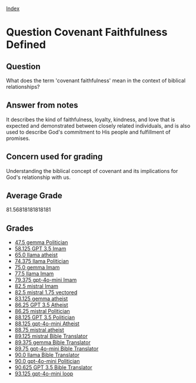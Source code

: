 
[Index](../../index.md)
# Question Covenant Faithfulness Defined
## Question
What does the term 'covenant faithfulness' mean in the context of biblical relationships?

## Answer from notes
It describes the kind of faithfulness, loyalty, kindness, and love that is expected and demonstrated between closely related individuals, and is also used to describe God's commitment to His people and fulfillment of promises.

## Concern used for grading
Understanding the biblical concept of covenant and its implications for God's relationship with us.

## Average Grade
81.56818181818181

## Grades
 * [47.5 gemma Politician](../answers/gemma_Politician/Covenant_Faithfulness_Defined.md)
 * [58.125 GPT 3.5 Imam](../answers/GPT_3.5_Imam/Covenant_Faithfulness_Defined.md)
 * [65.0 llama atheist](../answers/llama_atheist/Covenant_Faithfulness_Defined.md)
 * [74.375 llama Politician](../answers/llama_Politician/Covenant_Faithfulness_Defined.md)
 * [75.0 gemma Imam](../answers/gemma_Imam/Covenant_Faithfulness_Defined.md)
 * [77.5 llama Imam](../answers/llama_Imam/Covenant_Faithfulness_Defined.md)
 * [79.375 gpt-4o-mini Imam](../answers/gpt-4o-mini_Imam/Covenant_Faithfulness_Defined.md)
 * [82.5 mistral Imam](../answers/mistral_Imam/Covenant_Faithfulness_Defined.md)
 * [82.5 mistral 1.75 vectored](../answers/mistral_1.75_vectored/Covenant_Faithfulness_Defined.md)
 * [83.125 gemma atheist](../answers/gemma_atheist/Covenant_Faithfulness_Defined.md)
 * [86.25 GPT 3.5 Atheist](../answers/GPT_3.5_Atheist/Covenant_Faithfulness_Defined.md)
 * [86.25 mistral Politician](../answers/mistral_Politician/Covenant_Faithfulness_Defined.md)
 * [88.125 GPT 3.5 Politician](../answers/GPT_3.5_Politician/Covenant_Faithfulness_Defined.md)
 * [88.125 gpt-4o-mini Atheist](../answers/gpt-4o-mini_Atheist/Covenant_Faithfulness_Defined.md)
 * [88.75 mistral atheist](../answers/mistral_atheist/Covenant_Faithfulness_Defined.md)
 * [89.125 mistral Bible Translator](../answers/mistral_Bible_Translator/Covenant_Faithfulness_Defined.md)
 * [89.375 gemma Bible Translator](../answers/gemma_Bible_Translator/Covenant_Faithfulness_Defined.md)
 * [89.75 gpt-4o-mini Bible Translator](../answers/gpt-4o-mini_Bible_Translator/Covenant_Faithfulness_Defined.md)
 * [90.0 llama Bible Translator](../answers/llama_Bible_Translator/Covenant_Faithfulness_Defined.md)
 * [90.0 gpt-4o-mini Politician](../answers/gpt-4o-mini_Politician/Covenant_Faithfulness_Defined.md)
 * [90.625 GPT 3.5 Bible Translator](../answers/GPT_3.5_Bible_Translator/Covenant_Faithfulness_Defined.md)
 * [93.125 gpt-4o-mini loop](../answers/gpt-4o-mini_loop/Covenant_Faithfulness_Defined.md)
